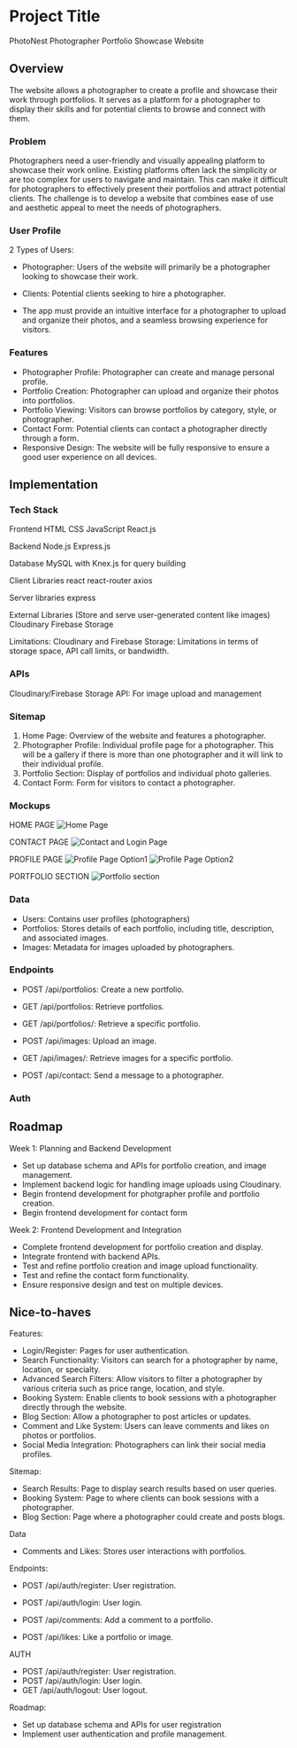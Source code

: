 # Project Title
PhotoNest
Photographer Portfolio Showcase Website

## Overview
<!-- Single sentence like a pitch.-->
The website allows a photographer to create a profile and showcase their work through portfolios. It serves as a platform for a photographer to display their skills and for potential clients to browse and connect with them.

### Problem

Photographers need a user-friendly and visually appealing platform to showcase their work online. Existing platforms often lack the simplicity or are too complex for users to navigate and maintain. This can make it difficult for photographers to effectively present their portfolios and attract potential clients. The challenge is to develop a website that combines ease of use and aesthetic appeal to meet the needs of photographers.

### User Profile

2 Types of Users:
* Photographer: Users of the website will primarily be a photographer looking to showcase their work. 
<!-- What problems are we solving for them  -->
* Clients: Potential clients seeking to hire a photographer.

* The app must provide an intuitive interface for a photographer to upload and organize their photos, and a seamless browsing experience for visitors.

### Features
<!-- List the functionality that your app will include. These can be written as user stories or descriptions with related details. Do not describe _how_ these features are implemented, only _what_ needs to be implemented. -->

<!-- Put yourself as the user of your app and then what problems would you like to be solved. Describe it as much as possible-->

* Photographer Profile: Photographer can create and manage personal profile.
* Portfolio Creation: Photographer can upload and organize their photos into portfolios.
* Portfolio Viewing: Visitors can browse portfolios by category, style, or photographer.
* Contact Form: Potential clients can contact a photographer directly through a form.
* Responsive Design: The website will be fully responsive to ensure a good user experience on all devices.

## Implementation

### Tech Stack
<!-- List technologies that will be used in your app, including any libraries to save time or provide more functionality. Be sure to research any potential limitations. -->

Frontend
HTML
CSS
JavaScript
React.js

Backend
Node.js
Express.js

Database
MySQL with Knex.js for query building

Client Libraries
react
react-router
axios

Server libraries
express

External Libraries (Store and serve user-generated content like images)
Cloudinary
Firebase Storage

Limitations:
Cloudinary and Firebase Storage: Limitations in terms of storage space, API call limits, or bandwidth.

### APIs

Cloudinary/Firebase Storage API: For image upload and management

### Sitemap
<!-- List the pages of your app with brief descriptions. You can show this visually, or write it out. -->

1. Home Page: Overview of the website and features a photographer.
2. Photographer Profile: Individual profile page for a photographer. This will be a gallery if there is more than one photographer and it will link to their individual profile.
3. Portfolio Section: Display of portfolios and individual photo galleries.
4. Contact Form: Form for visitors to contact a photographer.

### Mockups
<!-- Provide visuals of your app's screens. You can use tools like Figma or pictures of hand-drawn sketches. -->
HOME PAGE
![Home Page](assets/images/homePage.png)

CONTACT PAGE
![Contact and Login Page](assets/images/contact-loginPage.png)

PROFILE PAGE
![Profile Page Option1](assets/images/profilePage1.png)
![Profile Page Option2](assets/images/profilePage2.png)

PORTFOLIO SECTION
![Portfolio section](assets/images/portfolioView.png)

### Data
<!-- Describe your data and the relationships between them. You can show this visually using diagrams, or write it out.  -->
<!-- drawSQL to visualize relationships -->

* Users: Contains user profiles (photographers)
* Portfolios: Stores details of each portfolio, including title, description, and associated images.
* Images: Metadata for images uploaded by photographers.

### Endpoints
<!-- In the final readMe can include the endpoint, short description, parameters, and response body -->
* POST /api/portfolios: Create a new portfolio.
* GET /api/portfolios: Retrieve portfolios.
* GET /api/portfolios/: Retrieve a specific portfolio.

* POST /api/images: Upload an image.
* GET /api/images/: Retrieve images for a specific portfolio.

* POST /api/contact: Send a message to a photographer.

### Auth


## Roadmap
<!-- Scope your project as a sprint. Break down the tasks that will need to be completed and map out timeframes for implementation. Think about what you can reasonably complete before the due date. The more detail you provide, the easier it will be to build. 
This could be in Jira -->

Week 1: Planning and Backend Development
* Set up database schema and APIs for portfolio creation, and image management.
* Implement backend logic for handling image uploads using Cloudinary.
* Begin frontend development for photgrapher profile and portfolio creation.
* Begin frontend development for contact form

Week 2: Frontend Development and Integration

* Complete frontend development for portfolio creation and display.
* Integrate frontend with backend APIs.
* Test and refine portfolio creation and image upload functionality.
* Test and refine the contact form functionality.
* Ensure responsive design and test on multiple devices.


## Nice-to-haves
<!-- Your project will be marked based on what you committed to in the above document. Under nice-to-haves, you can list any additional features you may complete if you have extra time, or after finishing. -->

Features:
* Login/Register: Pages for user authentication.
* Search Functionality: Visitors can search for a photographer by name, location, or specialty.
* Advanced Search Filters: Allow visitors to filter a photographer by various criteria such as price range, location, and style.
* Booking System: Enable clients to book sessions with a photographer directly through the website.
* Blog Section: Allow a photographer to post articles or updates.
* Comment and Like System: Users can leave comments and likes on photos or portfolios.
* Social Media Integration: Photographers can link their social media profiles.

Sitemap:
* Search Results: Page to display search results based on user queries.
* Booking System: Page to where clients can book sessions with a photographer.
* Blog Section: Page where a photographer could create and posts blogs.

Data
* Comments and Likes: Stores user interactions with portfolios.

Endpoints: 
* POST /api/auth/register: User registration.
* POST /api/auth/login: User login.

* POST /api/comments: Add a comment to a portfolio.
* POST /api/likes: Like a portfolio or image.

AUTH
* POST /api/auth/register: User registration.
* POST /api/auth/login: User login.
* GET /api/auth/logout: User logout.

Roadmap:
* Set up database schema and APIs for user registration
* Implement user authentication and profile management.